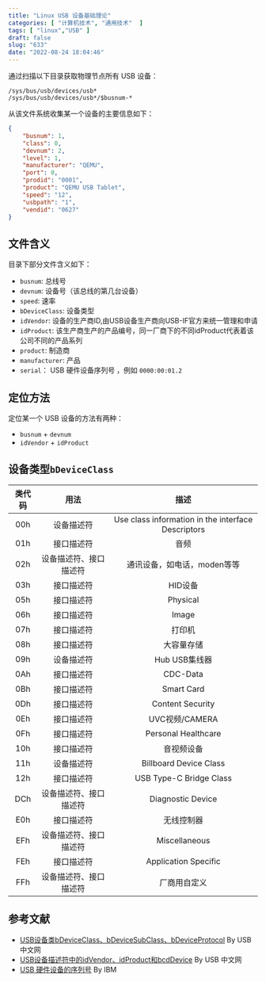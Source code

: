 ```yaml
---
title: "Linux USB 设备基础理论"
categories: [ "计算机技术", "通用技术"  ]
tags: [ "linux","USB" ]
draft: false
slug: "633"
date: "2022-08-24 18:04:46"
---
```



通过扫描以下目录获取物理节点所有 USB 设备：

```
/sys/bus/usb/devices/usb*
/sys/bus/usb/devices/usb*/$busnum-*
```

从该文件系统收集某一个设备的主要信息如下：

```json
{
    "busnum": 1,
    "class": 0,
    "devnum": 2,
    "level": 1,
    "manufacturer": "QEMU",
    "port": 0,
    "prodid": "0001",
    "product": "QEMU USB Tablet",
    "speed": "12",
    "usbpath": "1",
    "vendid": "0627"
}
```

## 文件含义

目录下部分文件含义如下：

- `busnum`: 总线号
- `devnum`: 设备号（该总线的第几台设备）
- `speed`: 速率
- `bDeviceClass`: 设备类型
- `idVendor`: 设备的生产商ID,由USB设备生产商向USB-IF官方来统一管理和申请
- `idProduct`: 该生产商生产的产品编号，同一厂商下的不同idProduct代表着该公司不同的产品系列
- `product`: 制造商
- `manufacturer`: 产品
- `serial`： USB 硬件设备序列号 ，例如 `0000:00:01.2`

## 定位方法

定位某一个 USB 设备的方法有两种：

- `busnum` + `devnum`
- `idVendor` + `idProduct`

## 设备类型`bDeviceClass`

| 类代码 | 用法          | 描述                                                  |
|:---:|:-----------:|:---------------------------------------------------:|
| 00h | 设备描述符       | Use class information in the interface Descriptors  |
| 01h | 接口描述符       | 音频                                                  |
| 02h | 设备描述符、接口描述符 | 通讯设备，如电话，moden等等                                    |
| 03h | 接口描述符       | HID设备                                               |
| 05h | 接口描述符       | Physical                                            |
| 06h | 接口描述符       | Image                                               |
| 07h | 接口描述符       | 打印机                                                 |
| 08h | 接口描述符       | 大容量存储                                               |
| 09h | 设备描述符       | Hub USB集线器                                          |
| 0Ah | 接口描述符       | CDC-Data                                            |
| 0Bh | 接口描述符       | Smart Card                                          |
| 0Dh | 接口描述符       | Content Security                                    |
| 0Eh | 接口描述符       | UVC视频/CAMERA                                        |
| 0Fh | 接口描述符       | Personal Healthcare                                 |
| 10h | 接口描述符       | 音视频设备                                               |
| 11h | 设备描述符       | Billboard Device Class                              |
| 12h | 接口描述符       | USB Type-C Bridge Class                             |
| DCh | 设备描述符、接口描述符 | Diagnostic Device                                   |
| E0h | 接口描述符       | 无线控制器                                               |
| EFh | 设备描述符、接口描述符 | Miscellaneous                                       |
| FEh | 接口描述符       | Application Specific                                |
| FFh | 设备描述符、接口描述符 | 厂商用自定义                                              |


## 参考文献

- [USB设备类bDeviceClass、bDeviceSubClass、bDeviceProtocol](https://www.usbzh.com/article/detail-273.html) By USB 中文网
- [USB设备描述符中的idVendor、idProduct和bcdDevice](https://www.usbzh.com/article/detail-953.html) By USB 中文网
- [USB 硬件设备的序列号](https://www.ibm.com/docs/zh/zdt/11.0.0?topic=device-serial-number-usb-hardware) By IBM

